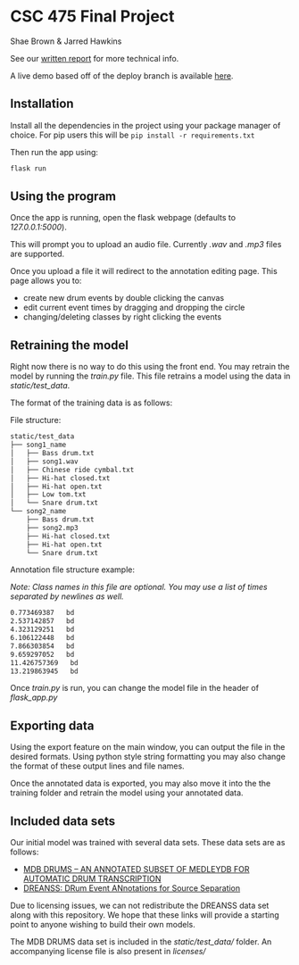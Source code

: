 # CSC 475 Final Project

Shae Brown & Jarred Hawkins

See our [written report](report_final.pdf) for more technical info.

A live demo based off of the deploy branch is available [here](https://drum-annotation.herokuapp.com/).

## Installation

Install all the dependencies in the project using your package manager of choice. For pip users this will be `pip install -r requirements.txt`

Then run the app using:
```bash
flask run
```

## Using the program

Once the app is running, open the flask webpage (defaults to *127.0.0.1:5000*).

This will prompt you to upload an audio file. Currently *.wav* and *.mp3* files are supported.

Once you upload a file it will redirect to the annotation editing page. This page allows you to:

- create new drum events by double clicking the canvas
- edit current event times by dragging and dropping the circle
- changing/deleting classes by right clicking the events

## Retraining the model

Right now there is no way to do this using the front end. You may retrain the model by running the *train.py* file. This file retrains a model using the data in *static/test_data*.

The format of the training data is as follows:

File structure:

```txt
static/test_data
├── song1_name
│   ├── Bass drum.txt
│   ├── song1.wav
│   ├── Chinese ride cymbal.txt
│   ├── Hi-hat closed.txt
│   ├── Hi-hat open.txt
│   ├── Low tom.txt
│   └── Snare drum.txt
└── song2_name
    ├── Bass drum.txt
    ├── song2.mp3
    ├── Hi-hat closed.txt
    ├── Hi-hat open.txt
    └── Snare drum.txt
```

Annotation file structure example:

_Note: Class names in this file are optional. You may use a list of times separated by newlines as well._

```txt
0.773469387   bd
2.537142857   bd
4.323129251   bd
6.106122448   bd
7.866303854   bd
9.659297052   bd
11.426757369   bd
13.219863945   bd
```

Once *train.py* is run, you can change the model file in the header of *flask_app.py*

## Exporting data

Using the export feature on the main window, you can output the file in the desired formats. Using python style string formatting you may also change the format of these output lines and file names.

Once the annotated data is exported, you may also move it into the the training folder and retrain the model using your annotated data.

## Included data sets

Our initial model was trained with several data sets. These data sets are as follows:

- [MDB DRUMS – AN ANNOTATED SUBSET OF MEDLEYDB FOR AUTOMATIC DRUM TRANSCRIPTION](https://github.com/CarlSouthall/MDBDrums)
- [DREANSS: DRum Event ANnotations for Source Separation](https://www.upf.edu/web/mtg/dreanss)

Due to licensing issues, we can not redistribute the DREANSS data set along with this repository. We hope that these links will provide a starting point to anyone wishing to build their own models.

The MDB DRUMS data set is included in the *static/test_data/* folder. An accompanying license file is also present in *licenses/*